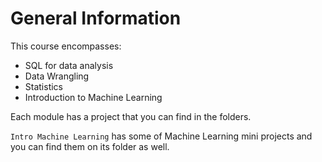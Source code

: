 # General Information

This course encompasses:

- SQL for data analysis
- Data Wrangling
- Statistics
- Introduction to Machine Learning

Each module has a project that you can find in the folders.

`Intro Machine Learning` has some of Machine Learning mini projects and you can find them on its folder as well.
